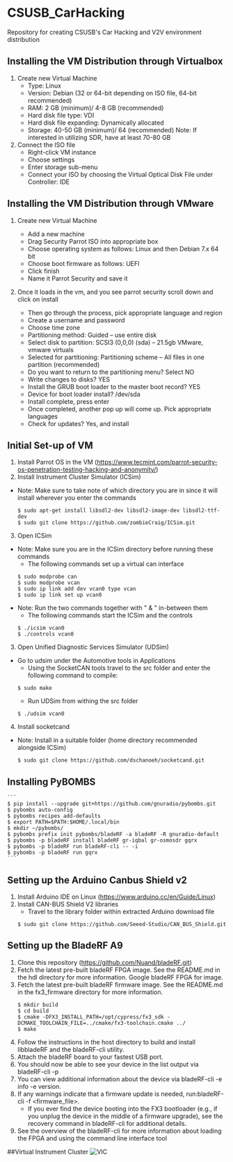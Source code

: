 # CSUSB_CarHacking
Repository for creating CSUSB's Car Hacking and V2V environment distribution

## Installing the VM Distribution through Virtualbox
1. Create new Virtual Machine
	* Type: Linux
	* Version: Debian (32 or 64-bit depending on ISO file, 64-bit recommended)
	* RAM: 2 GB (minimum)/ 4-8 GB (recommended)
	* Hard disk file type: VDI
	* Hard disk file expanding: Dynamically allocated
	* Storage: 40-50 GB (minimum)/ 64 (recommended)
		Note: If interested in utilizing SDR, have at least 70-80 GB
2. Connect the ISO file
	* Right-click VM instance
	* Choose settings
	* Enter storage sub-menu
	* Connect your ISO by choosing the Virtual Optical Disk File under Controller: IDE
	
## Installing the VM Distribution through VMware
1. Create new Virtual Machine
	* Add a new machine
	* Drag Security Parrot ISO into appropriate box
	* Choose operating system as follows: Linux and then Debian 7.x 64 bit
	* Choose boot firmware as follows: UEFI
	* Click finish
	* Name it Parrot Security and save it

2. Once it loads in the vm, and you see parrot security scroll down and click on install
	* Then go through the process, pick appropriate language and region
	* Create a username and password
	* Choose time zone
	* Partitioning method: Guided – use entire disk
	* Select disk to partition: SCSI3 (0,0,0) (sda) – 21.5gb VMware, vmware virtuals
	* Selected for partitioning: Partitioning scheme – All files in one partition (recommended)
	* Do you want to return to the partitioning menu? Select NO
	* Write changes to disks? YES
	* Install the GRUB boot loader to the master boot record? YES
	* Device for boot loader install? /dev/sda
	* Install complete, press enter
	* Once completed, another pop up will come up. Pick appropriate languages
	* Check for updates? Yes, and install

## Initial Set-up of VM
1. Install Parrot OS in the VM (https://www.tecmint.com/parrot-security-os-penetration-testing-hacking-and-anonymity/)
2. Install Instrument Cluster Simulator (ICSim)
* Note: Make sure to take note of which directory you are in since it will install wherever you enter the commands
	```
	$ sudo apt-get install libsdl2-dev libsdl2-image-dev libsdl2-ttf-dev
	$ sudo git clone https://github.com/zombieCraig/ICSim.git
	```
3. Open ICSim
* Note: Make sure you are in the ICSim directory before running these commands
	* The following commands set up a virtual can interface
	```
	$ sudo modprobe can
	$ sudo modprobe vcan
	$ sudo ip link add dev vcan0 type vcan
	$ sudo ip link set up vcan0
	```
* Note: Run the two commands together with " & " in-between them
	* The following commands start the ICSim and the controls
	```
	$ ./icsim vcan0
	$ ./controls vcan0
	```
3. Open Unified Diagnostic Services Simulator (UDSim)
* Go to udsim under the Automotive tools in Applications
	* Using the SocketCAN tools travel to the src folder and enter the following command to compile:
	```
	$ sudo make 
	```
	* Run UDSim from withing the src folder
	```
	$ ./udsim vcan0
	```
4. Install socketcand
* Note: Install in a suitable folder (home directory recommended alongside ICSim)
	```
	$ sudo git clone https://github.com/dschanoeh/socketcand.git
	```
    
## Installing PyBOMBS
	```
	$ pip install --upgrade git+https://github.com/gnuradio/pybombs.git
	$ pybombs auto-config
	$ pybombs recipes add-defaults
	$ export PATH=$PATH:$HOME/.local/bin
	$ mkdir ~/pybombs/
	$ pybombs prefix init pybombs/bladeRF -a bladeRF -R gnuradio-default
	$ pybombs -p bladeRF install bladeRF gr-iqbal gr-osmosdr gqrx
	$ pybombs -p bladeRF run bladeRF-cli -- -i
	$ pybombs -p bladeRF run gqrx
	```

## Setting up the Arduino Canbus Shield v2
1. Install Arduino IDE on Linux (https://www.arduino.cc/en/Guide/Linux)
2. Install CAN-BUS Shield V2 libraries
	* Travel to the library folder within extracted Arduino download file
	```
	$ sudo git clone https://github.com/Seeed-Studio/CAN_BUS_Shield.git
	```

## Setting up the BladeRF A9
1. Clone this repository (https://github.com/Nuand/bladeRF.git)
2. Fetch the latest pre-built bladeRF FPGA image. See the README.md in the hdl directory for more information. Google bladeRF FPGA for image.
3. Fetch the latest pre-built bladeRF firmware image. See the README.md in the fx3_firmware directory for more information.
    ```
    $ mkdir build
    $ cd build
    $ cmake -DFX3_INSTALL_PATH=/opt/cypress/fx3_sdk -DCMAKE_TOOLCHAIN_FILE=../cmake/fx3-toolchain.cmake ../
    $ make
    ```
4. Follow the instructions in the host directory to build and install libbladeRF and the bladeRF-cli utility.
5. Attach the bladeRF board to your fastest USB port.
6. You should now be able to see your device in the list output via bladeRF-cli -p
7. You can view additional information about the device via bladeRF-cli -e info -e version.
8. If any warnings indicate that a firmware update is needed, run:bladeRF-cli -f <firmware_file>.
	* If you ever find the device booting into the FX3 bootloader (e.g., if you unplug the device in the middle of a firmware upgrade), see the recovery command in bladeRF-cli for additional details.
9. See the overview of the bladeRF-cli for more information about loading the FPGA and using the command line interface tool

##Virtual Instrument Cluster 
![VIC](https://user-images.githubusercontent.com/22214754/57908997-659f0c00-7836-11e9-82f3-ca4224a444da.png)
